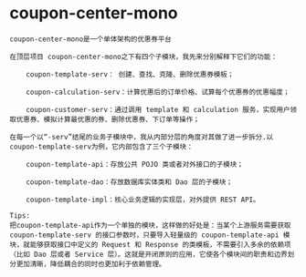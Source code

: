 # coupon-center-mono
	coupon-center-mono是一个单体架构的优惠券平台
	
	在顶层项目 coupon-center-mono之下有四个子模块，我先来分别解释下它们的功能：

		coupon-template-serv： 创建、查找、克隆、删除优惠券模板；

		coupon-calculation-serv：计算优惠后的订单价格、试算每个优惠券的优惠幅度；

		coupon-customer-serv：通过调用 template 和 calculation 服务，实现用户领取优惠券、模拟计算最优惠的券、删除优惠券、下订单等操作；

	在每一个以“-serv”结尾的业务子模块中，我从内部分层的角度对其做了进一步拆分.以coupon-template-serv为例，它内部包含了三个子模块：

		coupon-template-api：存放公共 POJO 类或者对外接口的子模块；

		coupon-template-dao：存放数据库实体类和 Dao 层的子模块；

		coupon-template-impl：核心业务逻辑的实现层，对外提供 REST API。

	Tips:
	把coupon-template-api作为一个单独的模块，这样做的好处是：当某个上游服务需要获取 coupon-template-serv 的接口参数时，只要导入轻量级的 coupon-template-api 模块，就能够获取接口中定义的 Request 和 Response 的类模板，不需要引入多余的依赖项（比如 Dao 层或者 Service 层）。这就是开闭原则的应用，它使各个模块间的职责和边界划分更加清晰，降低耦合的同时也更加利于依赖管理。

